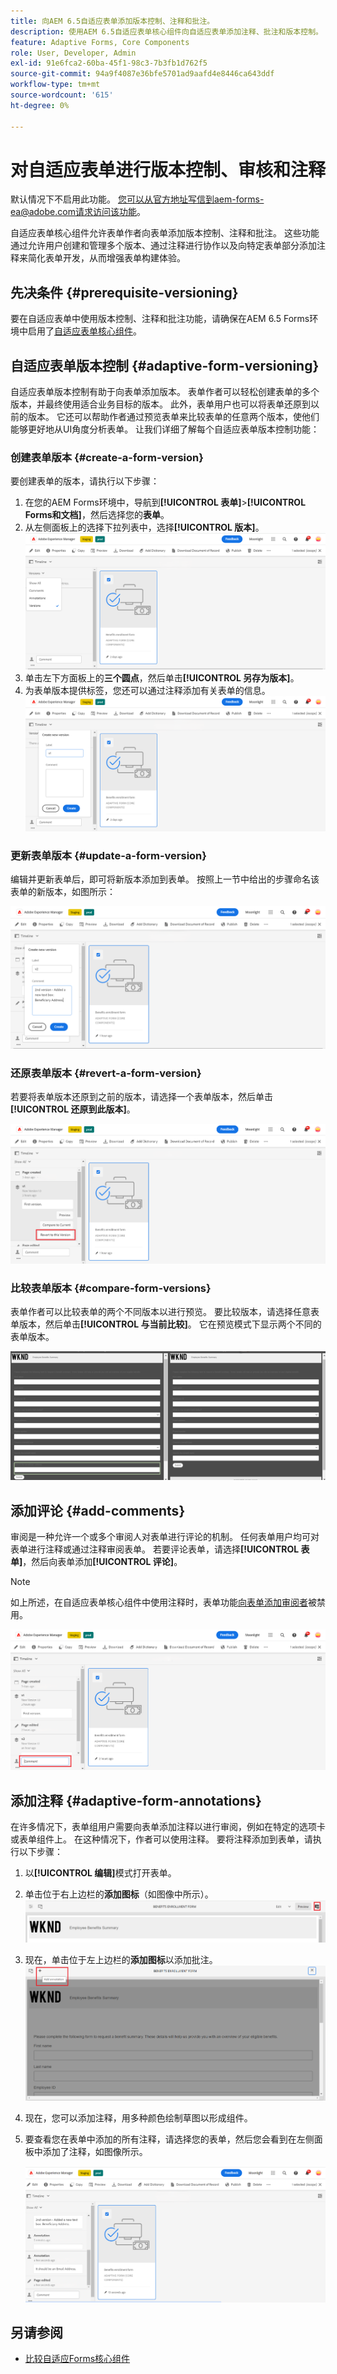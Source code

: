 ```yaml
---
title: 向AEM 6.5自适应表单添加版本控制、注释和批注。
description: 使用AEM 6.5自适应表单核心组件向自适应表单添加注释、批注和版本控制。
feature: Adaptive Forms, Core Components
role: User, Developer, Admin
exl-id: 91e6fca2-60ba-45f1-98c3-7b3fb1d762f5
source-git-commit: 94a9f4087e36bfe5701ad9aafd4e8446ca643ddf
workflow-type: tm+mt
source-wordcount: '615'
ht-degree: 0%

---
```


# 对自适应表单进行版本控制、审核和注释

<!--
<span class="preview"> This feature is under the early adopter program. If you’re interested in joining our early access program for this feature, send an email from your official address to aem-forms-ea@adobe.com to request access </span>
-->

<span class="preview">默认情况下不启用此功能。 您可以从官方地址写信到aem-forms-ea@adobe.com请求访问该功能。</span>

自适应表单核心组件允许表单作者向表单添加版本控制、注释和批注。 这些功能通过允许用户创建和管理多个版本、通过注释进行协作以及向特定表单部分添加注释来简化表单开发，从而增强表单构建体验。

## 先决条件 {#prerequisite-versioning}

要在自适应表单中使用版本控制、注释和批注功能，请确保在AEM 6.5 Forms环境中启用了[自适应表单核心组件](https://experienceleague.adobe.com/zh-hans/docs/experience-manager-65/content/forms/adaptive-forms-core-components/enable-adaptive-forms-core-components)。

## 自适应表单版本控制 {#adaptive-form-versioning}

自适应表单版本控制有助于向表单添加版本。 表单作者可以轻松创建表单的多个版本，并最终使用适合业务目标的版本。 此外，表单用户也可以将表单还原到以前的版本。 它还可以帮助作者通过预览表单来比较表单的任意两个版本，使他们能够更好地从UI角度分析表单。 让我们详细了解每个自适应表单版本控制功能：

### 创建表单版本 {#create-a-form-version}

要创建表单的版本，请执行以下步骤：

1. 在您的AEM Forms环境中，导航到&#x200B;**[!UICONTROL 表单]**>**[!UICONTROL Forms和文档]**，然后选择您的&#x200B;**表单**。
1. 从左侧面板上的选择下拉列表中，选择&#x200B;**[!UICONTROL 版本]**。
   ![选择表单](assets/select-a-form.png)
1. 单击左下方面板上的&#x200B;**三个圆点**，然后单击&#x200B;**[!UICONTROL 另存为版本]**。
1. 为表单版本提供标签，您还可以通过注释添加有关表单的信息。
   ![创建表单版本](assets/create-a-form-version.png)

### 更新表单版本 {#update-a-form-version}

编辑并更新表单后，即可将新版本添加到表单。 按照上一节中给出的步骤命名该表单的新版本，如图所示：

![更新表单版本](assets/update-a-form-version.png)

### 还原表单版本 {#revert-a-form-version}

若要将表单版本还原到之前的版本，请选择一个表单版本，然后单击&#x200B;**[!UICONTROL 还原到此版本]**。

![还原表单版本](assets/revert-form-version.png)

### 比较表单版本 {#compare-form-versions}

表单作者可以比较表单的两个不同版本以进行预览。 要比较版本，请选择任意表单版本，然后单击&#x200B;**[!UICONTROL 与当前比较]**。 它在预览模式下显示两个不同的表单版本。

![比较表单版本](assets/compare-form-versions.png)

## 添加评论 {#add-comments}

审阅是一种允许一个或多个审阅人对表单进行评论的机制。 任何表单用户均可对表单进行注释或通过注释审阅表单。 若要评论表单，请选择&#x200B;**[!UICONTROL 表单]**，然后向表单添加&#x200B;**[!UICONTROL 评论]**。

>[!NOTE]
> 如上所述，在自适应表单核心组件中使用注释时，表单功能[向表单添加审阅者](/help/forms/using/create-reviews-forms.md)被禁用。


![在表单上添加评论](assets/form-comments.png)

## 添加注释 {#adaptive-form-annotations}

在许多情况下，表单组用户需要向表单添加注释以进行审阅，例如在特定的选项卡或表单组件上。 在这种情况下，作者可以使用注释。
要将注释添加到表单，请执行以下步骤：

1. 以&#x200B;**[!UICONTROL 编辑]**&#x200B;模式打开表单。

1. 单击位于右上边栏的&#x200B;**添加图标**（如图像中所示）。
   ![批注](assets/annotation.png)

1. 现在，单击位于左上边栏的&#x200B;**添加图标**&#x200B;以添加批注。
   ![添加批注](assets/add-annotation.png)

1. 现在，您可以添加注释，用多种颜色绘制草图以形成组件。

1. 要查看您在表单中添加的所有注释，请选择您的表单，然后您会看到在左侧面板中添加了注释，如图像所示。

   ![查看已添加批注](assets/see-annotations.png)

## 另请参阅

* [比较自适应Forms核心组件](/help/forms/using/compare-forms-core-components.md)
